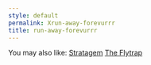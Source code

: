 ```yaml
---
style: default
permalink: Xrun-away-forevurrr
title: run-away-forevurrr
---
```

You may also like:
[Stratagem](http://scp-wiki.net/stratagem)
[The Flytrap](http://scp-wiki.net/the-flytrap)
